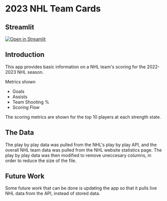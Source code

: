 # 2023 NHL Team Cards
## Streamlit
[![Open in Streamlit](https://static.streamlit.io/badges/streamlit_badge_black_white.svg)](https://2023nhlcards.streamlit.app/)

## Introduction

This app provides basic information on a NHL team's scoring for the 2022-2023 NHL season.

Metrics shown
- Goals
- Assists
- Team Shooting %
- Scoring Flow

The scoring metrics are shown for the top 10 players at each strength state.


## The Data

The play by play data was pulled from the NHL's play by play API, and the overall NHL team data was pulled from the NHL website statistics page. The play by play data was then modified to remove uneccesary columns, in order to reduce the size of the file.

## Future Work

Some future work that can be done is updating the app so that it pulls live NHL data from the API, instead of stored data.